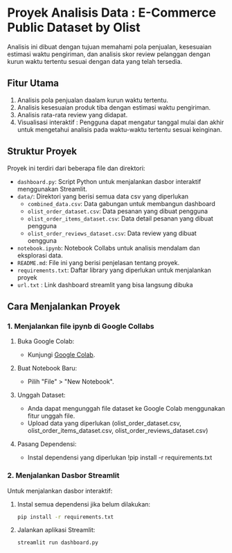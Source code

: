 # Proyek Analisis Data : E-Commerce Public Dataset by Olist

Analisis ini dibuat dengan tujuan memahami pola penjualan, kesesuaian estimasi waktu pengiriman, dan analisis skor review pelanggan dengan kurun waktu tertentu sesuai dengan data yang telah tersedia.

## Fitur Utama

1. Analisis pola penjualan daalam kurun waktu tertentu.
2. Analisis kesesuaian produk tiba dengan estimasi waktu pengiriman.
3. Analisis rata-rata review yang didapat.
4. Visualisasi interaktif : Pengguna dapat mengatur tanggal mulai dan akhir untuk mengetahui analisis pada waktu-waktu tertentu sesuai keinginan.

## Struktur Proyek

Proyek ini terdiri dari beberapa file dan direktori:
- `dashboard.py`: Script Python untuk menjalankan dasbor interaktif menggunakan Streamlit.
- `data/`: Direktori yang berisi semua data csv yang diperlukan
  - `combined_data.csv`: Data gabungan untuk membangun dashboard
  - `olist_order_dataset.csv`: Data pesanan yang dibuat pengguna
  - `olist_order_items_dataset.csv`: Data detail pesanan yang dibuat pengguna
  - `olist_order_reviews_dataset.csv`: Data review yang dibuat oengguna
- `notebook.ipynb`: Notebook Collabs untuk analisis mendalam dan eksplorasi data.
- `README.md`: File ini yang berisi penjelasan tentang proyek.
- `requirements.txt`: Daftar library yang diperlukan untuk menjalankan proyek
- `url.txt` : Link dashboard streamlit yang bisa langsung dibuka

## Cara Menjalankan Proyek

### 1. Menjalankan file ipynb di Google Collabs

1. Buka Google Colab:
   - Kunjungi [Google Colab](https://colab.research.google.com/).

2. Buat Notebook Baru:
   - Pilih "File" > "New Notebook".

3. Unggah Dataset:
   - Anda dapat mengunggah file dataset ke Google Colab menggunakan fitur unggah file.
   - Upload data yang diperlukan (olist_order_dataset.csv, olist_order_items_dataset.csv, olist_order_reviews_dataset.csv)

4. Pasang Dependensi:
   - Instal dependensi yang diperlukan
   !pip install -r requirements.txt

### 2. Menjalankan Dasbor Streamlit
Untuk menjalankan dasbor interaktif:
1. Instal semua dependensi jika belum dilakukan:
   ```bash
   pip install -r requirements.txt
   ```
2. Jalankan aplikasi Streamlit:
   ```bash
   streamlit run dashboard.py
   ```

